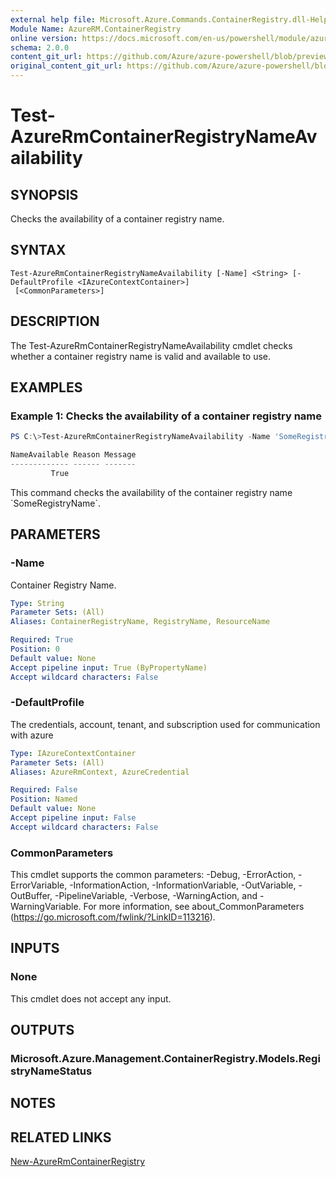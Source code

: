 ```yaml
---
external help file: Microsoft.Azure.Commands.ContainerRegistry.dll-Help.xml
Module Name: AzureRM.ContainerRegistry
online version: https://docs.microsoft.com/en-us/powershell/module/azurerm.containerregistry/test-azurermcontainerregistrynameavailability
schema: 2.0.0
content_git_url: https://github.com/Azure/azure-powershell/blob/preview/src/ResourceManager/ContainerRegistry/Commands.ContainerRegistry/help/Test-AzureRmContainerRegistryNameAvailability.md
original_content_git_url: https://github.com/Azure/azure-powershell/blob/preview/src/ResourceManager/ContainerRegistry/Commands.ContainerRegistry/help/Test-AzureRmContainerRegistryNameAvailability.md
---
```


# Test-AzureRmContainerRegistryNameAvailability

## SYNOPSIS
Checks the availability of a container registry name.

## SYNTAX

```
Test-AzureRmContainerRegistryNameAvailability [-Name] <String> [-DefaultProfile <IAzureContextContainer>]
 [<CommonParameters>]
```

## DESCRIPTION
The Test-AzureRmContainerRegistryNameAvailability cmdlet checks whether a container registry name is valid and available to use.

## EXAMPLES

### Example 1: Checks the availability of a container registry name
```powershell
PS C:\>Test-AzureRmContainerRegistryNameAvailability -Name 'SomeRegistryName'

NameAvailable Reason Message
------------- ------ -------
         True
```

This command checks the availability of the container registry name \`SomeRegistryName\`.

## PARAMETERS

### -Name
Container Registry Name.

```yaml
Type: String
Parameter Sets: (All)
Aliases: ContainerRegistryName, RegistryName, ResourceName

Required: True
Position: 0
Default value: None
Accept pipeline input: True (ByPropertyName)
Accept wildcard characters: False
```

### -DefaultProfile
The credentials, account, tenant, and subscription used for communication with azure

```yaml
Type: IAzureContextContainer
Parameter Sets: (All)
Aliases: AzureRmContext, AzureCredential

Required: False
Position: Named
Default value: None
Accept pipeline input: False
Accept wildcard characters: False
```

### CommonParameters
This cmdlet supports the common parameters: -Debug, -ErrorAction, -ErrorVariable, -InformationAction, -InformationVariable, -OutVariable, -OutBuffer, -PipelineVariable, -Verbose, -WarningAction, and -WarningVariable. For more information, see about_CommonParameters (https://go.microsoft.com/fwlink/?LinkID=113216).

## INPUTS

### None
This cmdlet does not accept any input.

## OUTPUTS

### Microsoft.Azure.Management.ContainerRegistry.Models.RegistryNameStatus

## NOTES

## RELATED LINKS

[New-AzureRmContainerRegistry]()

